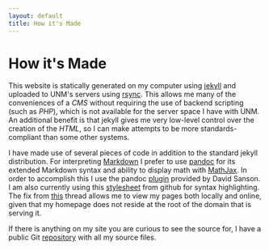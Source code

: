 ```yaml
---
layout: default
title: How it's Made
---
```


How it's Made
=============

This website is statically generated on my computer using [jekyll][jk] and
uploaded to UNM's servers using [rsync][rs]. This allows me many of the
conveniences of a <dfn title="Content Management System">CMS</dfn> without
requiring the use of backend scripting (such as
<dfn title="PHP: Hypertext Preprocessor">PHP</dfn>), which is not available for
the server space I have with UNM. An additional benefit is that jekyll gives me
very low-level control over the creation of the
<dfn title="HyperText Markup Language">HTML</dfn>, so I can make attempts to be
more standards-compliant than some other systems.

I have made use of several pieces of code in addition to the standard jekyll
distribution. For interpreting [Markdown][md] I prefer to use [pandoc][pd] for
its extended Markdown syntax and ability to display math with [MathJax][mj]. In
order to accomplish this I use the pandoc [plugin][pi] provided by David
Sanson. I am also currently using this [stylesheet][css] from github for syntax
highlighting. The fix from [this][so] thread allows me to view my pages both
locally and online, given that my homepage does not reside at the root of the
domain that is serving it.

If there is anything on my site you are curious to see the source for, I have a
public Git [repository][gh] with all my source files.

[jk]: http://jekyllrb.com/ "jekyll"
[rs]: https://rsync.samba.org/ "rsync"
[md]: http://daringfireball.net/projects/markdown/ "Markdown"
[pd]: http://johnmacfarlane.net/pandoc/ "pandoc"
[mj]: http://www.mathjax.org/ "MathJax"
[pi]: https://github.com/dsanson/jekyll-pandoc-plugin "jekyll-pandoc-plugin"
[css]: http://github.com/mojombo/tpw/tree/master/css/syntax.css "syntax.css"
[so]: http://stackoverflow.com/questions/7985081/how-to-deploy-a-jekyll-site-locally-with-css-js-and-background-images-included "How to deploy a jekyll site locally with css, js and background images included?"
[gh]: https://github.com/jarthurgross/website
